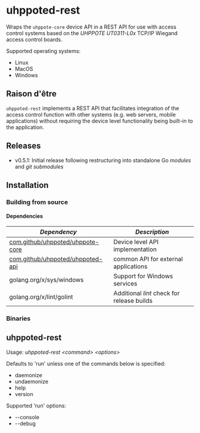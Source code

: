 # uhppoted-rest

Wraps the `uhppote-core` device API in a REST API for use with access control systems based on the 
*UHPPOTE UT0311-L0x* TCP/IP Wiegand access control boards.

Supported operating systems:
- Linux
- MacOS
- Windows

## Raison d'être

`uhppoted-rest` implements a REST API that facilitates integration of the access control function with other 
systems (e.g. web servers, mobile applications) without requiring the device level functionality being built-in 
to the application.

## Releases

- v0.5.1: Initial release following restructuring into standalone Go *modules* and *git submodules*

## Installation

### Building from source

#### Dependencies

| *Dependency*                          | *Description*                                          |
| ------------------------------------- | ------------------------------------------------------ |
| [com.github/uhppoted/uhppote-core][1] | Device level API implementation                        |
| [com.github/uhppoted/uhppoted-api][2] | common API for external applications                   |
| golang.org/x/sys/windows              | Support for Windows services                           |
| golang.org/x/lint/golint              | Additional *lint* check for release builds             |

### Binaries

## uhppoted-rest

Usage: *uhppoted-rest \<command\> \<options\>*

Defaults to 'run' unless one of the commands below is specified: 

- daemonize
- undaemonize
- help
- version

Supported 'run' options:
- --console
- --debug

[1]: https://github.com/uhppoted/uhppote-core
[2]: https://github.com/uhppoted/uhppoted-api

